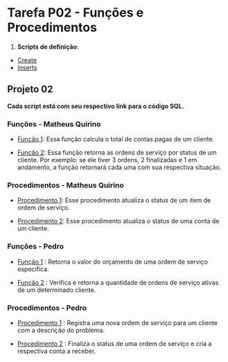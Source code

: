 # Tarefa P02 - Funções e Procedimentos

1. **Scripts de definição**:

- [Create](https://github.com/quirinof/pabd-techfix/blob/main/database/tarefas/p02/create.sql)
- [Inserts](https://github.com/quirinof/pabd-techfix/blob/main/database/tarefas/p02/inserts.sql)

## Projeto 02

**Cada script está com seu respectivo link para o código SQL.**

### Funções - Matheus Quirino

- [Função 1](https://github.com/quirinof/pabd-techfix/blob/main/database/tarefas/p02/projeto02-matheus-f01.sql): Essa função calcula o total de contas pagas de um cliente.

- [Função 2](https://github.com/quirinof/pabd-techfix/blob/main/database/tarefas/p02/projeto02-matheus-f02.sql): Essa função retorna as ordens de serviço por status de um cliente. Por exemplo: se ele tiver 3 ordens, 2 finalizadas e 1 em andamento, a função retornará cada uma com sua respectiva situação.

### Procedimentos - Matheus Quirino

- [Procedimento 1](https://github.com/quirinof/pabd-techfix/blob/main/database/tarefas/p02/projeto02-matheus-p01.sql): Esse procedimento atualiza o status de um item de ordem de serviço.

- [Procedimento 2](https://github.com/quirinof/pabd-techfix/blob/main/database/tarefas/p02/projeto02-matheus-p02.sql): Esse procedimento atualiza o status de uma conta de um cliente.

### Funções - Pedro

- [Função 1](https://github.com/quirinof/pabd-techfix/blob/main/database/tarefas/p02/projeto02-pedro-f01.sql)
: Retorna o valor do orçamento de uma ordem de serviço específica.

- [Função 2](https://github.com/quirinof/pabd-techfix/blob/main/database/tarefas/p02/projeto02-pedro-f02.sql)
: Verifica e retorna a quantidade de ordens de serviço ativas de um determinado cliente.

### Procedimentos - Pedro

- [Procedimento 1](https://github.com/quirinof/pabd-techfix/blob/main/database/tarefas/p02/projeto02-pedro-p01.sql)
: Registra uma nova ordem de serviço para um cliente com a descrição do problema.

- [Procedimento 2](https://github.com/quirinof/pabd-techfix/blob/main/database/tarefas/p02/projeto02-pedro-p02.sql)
: Finaliza o status de uma ordem de serviço e cria a respectiva conta a receber.